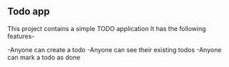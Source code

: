 ## Todo app

This project contains a simple TODO application
It has the following features-

-Anyone can create a todo
-Anyone can see their existing todos
-Anyone can mark a todo as done


